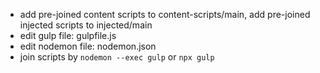 - add pre-joined content scripts to content-scripts/main, add pre-joined injected scripts to injected/main
- edit gulp file: gulpfile.js
- edit nodemon file: nodemon.json
- join  scripts by `nodemon --exec gulp` or `npx gulp` 